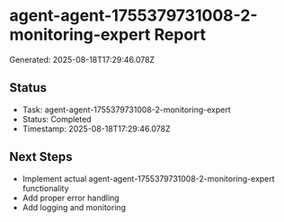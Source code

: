 # agent-agent-1755379731008-2-monitoring-expert Report

Generated: 2025-08-18T17:29:46.078Z

## Status
- Task: agent-agent-1755379731008-2-monitoring-expert
- Status: Completed
- Timestamp: 2025-08-18T17:29:46.078Z

## Next Steps
- Implement actual agent-agent-1755379731008-2-monitoring-expert functionality
- Add proper error handling
- Add logging and monitoring
